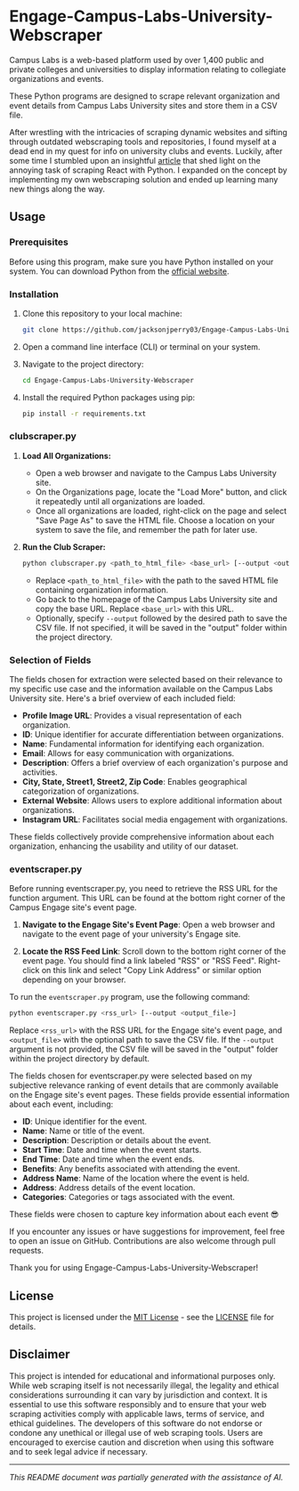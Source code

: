# Engage-Campus-Labs-University-Webscraper
Campus Labs is a web-based platform used by over 1,400 public and private colleges and universities to display information relating to collegiate organizations and events.

These Python programs are designed to scrape relevant organization and event details from Campus Labs University sites and store them in a CSV file.

After wrestling with the intricacies of scraping dynamic websites and sifting through outdated webscraping tools and repositories, I found myself at a dead end in my quest for info on university clubs and events. Luckily, after some time I stumbled upon an insightful [article](https://danielbeadle.net/post/2018-04-14-scraping-react-with-python/) that shed light on the annoying task of scraping React with Python. I expanded on the concept by implementing my own webscraping solution and ended up learning many new things along the way.

## Usage

### Prerequisites

Before using this program, make sure you have Python installed on your system. You can download Python from the [official website](https://www.python.org/downloads/).

### Installation

1. Clone this repository to your local machine:

   ```bash
   git clone https://github.com/jacksonjperry03/Engage-Campus-Labs-University-Webscraper.git

2. Open a command line interface (CLI) or terminal on your system.

3. Navigate to the project directory:

   ```bash
   cd Engage-Campus-Labs-University-Webscraper

4. Install the required Python packages using pip:
   
   ```bash
   pip install -r requirements.txt

### clubscraper.py

1. **Load All Organizations:**

   - Open a web browser and navigate to the Campus Labs University site.
   - On the Organizations page, locate the "Load More" button, and click it repeatedly until all organizations are loaded.
   - Once all organizations are loaded, right-click on the page and select "Save Page As" to save the HTML file. Choose a location on your system to save the file, and remember the path for later use.

2. **Run the Club Scraper:**

     ```bash
     python clubscraper.py <path_to_html_file> <base_url> [--output <output_csv_file>]
     ```

     - Replace `<path_to_html_file>` with the path to the saved HTML file containing organization information.
     - Go back to the homepage of the Campus Labs University site and copy the base URL. Replace `<base_url>` with this URL.
     - Optionally, specify `--output` followed by the desired path to save the CSV file. If not specified, it will be saved in the "output" folder within the project directory.

### Selection of Fields

The fields chosen for extraction were selected based on their relevance to my specific use case and the information available on the Campus Labs University site. Here's a brief overview of each included field:

- **Profile Image URL**: Provides a visual representation of each organization.
- **ID**: Unique identifier for accurate differentiation between organizations.
- **Name**: Fundamental information for identifying each organization.
- **Email**: Allows for easy communication with organizations.
- **Description**: Offers a brief overview of each organization's purpose and activities.
- **City, State, Street1, Street2, Zip Code**: Enables geographical categorization of organizations.
- **External Website**: Allows users to explore additional information about organizations.
- **Instagram URL**: Facilitates social media engagement with organizations.

These fields collectively provide comprehensive information about each organization, enhancing the usability and utility of our dataset.

### eventscraper.py

Before running eventscraper.py, you need to retrieve the RSS URL for the function argument. This URL can be found at the bottom right corner of the Campus Engage site's event page.

1. **Navigate to the Engage Site's Event Page**: Open a web browser and navigate to the event page of your university's Engage site.

2. **Locate the RSS Feed Link**: Scroll down to the bottom right corner of the event page. You should find a link labeled "RSS" or "RSS Feed". Right-click on this link and select "Copy Link Address" or similar option depending on your browser.

To run the `eventscraper.py` program, use the following command:

```bash
python eventscraper.py <rss_url> [--output <output_file>]
```
Replace `<rss_url>` with the RSS URL for the Engage site's event page, and `<output_file>` with the optional path to save the CSV file. If the `--output` argument is not provided, the CSV file will be saved in the "output" folder within the project directory by default.

The fields chosen for eventscraper.py were selected based on my subjective relevance ranking of event details that are commonly available on the Engage site's event pages. These fields provide essential information about each event, including:

- **ID**: Unique identifier for the event.
- **Name**: Name or title of the event.
- **Description**: Description or details about the event.
- **Start Time**: Date and time when the event starts.
- **End Time**: Date and time when the event ends.
- **Benefits**: Any benefits associated with attending the event.
- **Address Name**: Name of the location where the event is held.
- **Address**: Address details of the event location.
- **Categories**: Categories or tags associated with the event.

These fields were chosen to capture key information about each event 😎

If you encounter any issues or have suggestions for improvement, feel free to open an issue on GitHub. Contributions are also welcome through pull requests.

Thank you for using Engage-Campus-Labs-University-Webscraper!

## License

This project is licensed under the [MIT License](https://opensource.org/licenses/MIT) - see the [LICENSE](LICENSE) file for details.

## Disclaimer

This project is intended for educational and informational purposes only. While web scraping itself is not necessarily illegal, the legality and ethical considerations surrounding it can vary by jurisdiction and context. It is essential to use this software responsibly and to ensure that your web scraping activities comply with applicable laws, terms of service, and ethical guidelines. The developers of this software do not endorse or condone any unethical or illegal use of web scraping tools. Users are encouraged to exercise caution and discretion when using this software and to seek legal advice if necessary.

---
*This README document was partially generated with the assistance of AI.*
